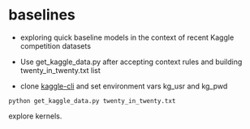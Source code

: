 # baselines

*  exploring quick baseline models in the context of recent Kaggle competition datasets

*  Use get_kaggle_data.py after accepting context rules and building twenty_in_twenty.txt list

*  clone [kaggle-cli](https://github.com/floydwch/kaggle-cli) and set environment vars kg_usr and kg_pwd 

```
python get_kaggle_data.py twenty_in_twenty.txt
```

explore kernels.

